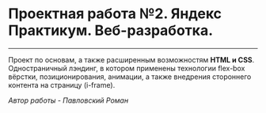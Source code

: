 # Проектная работа №2. Яндекс Практикум. Веб-разработка.
-------------------------------
Проект по основам, а также расширенным возможностям **HTML и CSS**. Одностраничный лэндинг, в котором применены технологии flex-box вёрстки, позиционирования, анимации, а также внедрения стороннего контента на страницу (i-frame).

*Автор работы - Павловский Роман*
